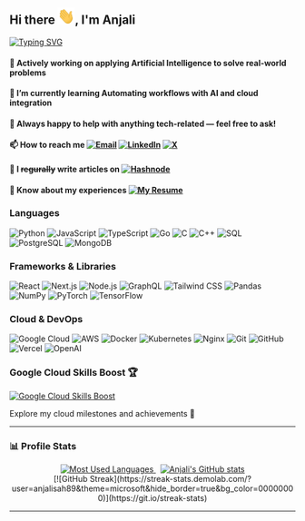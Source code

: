 ## Hi there <img src="./wave.gif" width="30px">, I'm Anjali

[![Typing SVG](https://readme-typing-svg.herokuapp.com?font=Montserrat&color=blue&vCenter=true&lines=Full+Stack+Web+Developer+💻;Software+Engineer+👩‍💻;ML+Explorer+🤖;Cloud+Enthusiast+☁️)](https://git.io/typing-svg)

#### 🔭 Actively working on applying Artificial Intelligence to solve real-world problems

#### 🌱 I’m currently learning Automating workflows with AI and cloud integration

#### 💬 Always happy to help with anything tech-related — feel free to ask!

#### 📫 How to reach me [![Email](https://img.shields.io/badge/Email-D14836?style=flat-square&logo=gmail&logoColor=white)](mailto:anjalisah89@gmail.com) [![LinkedIn](https://img.shields.io/badge/LinkedIn-blue?style=flat-square&logo=linkedin&logoColor=white)](https://linkedin.com/in/anjalisah89) [![X](https://img.shields.io/twitter/follow/anjalisah89?style=social)](https://x.com/@anjalisah89)

#### 📝 I ~~regurally~~ write articles on [![Hashnode](https://img.shields.io/badge/Hashnode-2962FF?style=flat-square&logo=hashnode&logoColor=white)](https://hashnode.com/@anjalisah89)

#### 📄 Know about my experiences [![My Resume](https://img.shields.io/badge/Resume-View-green?style=flat-square&logo=github)](https://anjalisah89.github.io)

### Languages

![Python](https://img.shields.io/badge/-Python-000?&logo=Python)
![JavaScript](https://img.shields.io/badge/-JavaScript-000?&logo=JavaScript)
![TypeScript](https://img.shields.io/badge/-TypeScript-000?&logo=TypeScript)
![Go](https://img.shields.io/badge/-Go-000?&logo=go)
![C](https://img.shields.io/badge/-C-000?&logo=C)
![C++](https://img.shields.io/badge/-C++-000?&logo=c%2b%2b&logoColor=00599C)
![SQL](https://img.shields.io/badge/-SQL-000?&logo=MySQL)
![PostgreSQL](https://img.shields.io/badge/PostgreSQL-000?style=flat-square&logo=postgresql)
![MongoDB](https://img.shields.io/badge/MongoDB-000?style=flat-square&logo=mongodb)

### Frameworks & Libraries

![React](https://img.shields.io/badge/React-000?style=flat-square&logo=react)
![Next.js](https://img.shields.io/badge/Next.js-000?style=flat-square&logo=next.js)
![Node.js](https://img.shields.io/badge/-Node.js-000?&logo=node.js)
![GraphQL](https://img.shields.io/badge/GraphQL-000?style=flat-square&logo=graphql)
![Tailwind CSS](https://img.shields.io/badge/Tailwind_CSS-000?style=flat-square&logo=tailwind-css)
![Pandas](https://img.shields.io/badge/Pandas-000?style=flat-square&logo=pandas)
![NumPy](https://img.shields.io/badge/NumPy-000?style=flat-square&logo=numpy)
![PyTorch](https://img.shields.io/badge/-PyTorch-000?&logo=PyTorch)
![TensorFlow](https://img.shields.io/badge/-TensorFlow-000?&logo=TensorFlow)

### Cloud & DevOps

![Google Cloud](https://img.shields.io/badge/Google_Cloud-000?style=flat-square&logo=googlecloud)
![AWS](https://img.shields.io/badge/-AWS-000?&logo=Amazon-AWS&logoColor=F90)
![Docker](https://img.shields.io/badge/-Docker-000?&logo=Docker)
![Kubernetes](https://img.shields.io/badge/-Kubernetes-000?&logo=Kubernetes)
![Nginx](https://img.shields.io/badge/-Nginx-000?&logo=nginx)
![Git](https://img.shields.io/badge/Git-000?style=flat-square&logo=git)
![GitHub](https://img.shields.io/badge/GitHub-000?style=flat-square&logo=github)
![Vercel](https://img.shields.io/badge/Vercel-000?style=flat-square&logo=vercel)
![OpenAI](https://img.shields.io/badge/OpenAI-000?style=flat-square&logo=openai)

### Google Cloud Skills Boost 🏆

[![Google Cloud Skills Boost](https://img.shields.io/badge/Google%20Cloud%20Skills%20Boost-View%20My%20Profile-blue?logo=googlecloud&logoColor=white)](https://www.cloudskillsboost.google/public_profiles/fe8f9ff0-8907-4a74-b475-6c41e2e13ff1)

Explore my cloud milestones and achievements 🚀

---

### 📊 Profile Stats

<div align="center">

<div align="center">

<a href="https://github.com/anjalisah89/github-readme-stats">
  <picture>
    <source media="(prefers-color-scheme: dark)" srcset="https://github-readme-stats.vercel.app/api/top-langs/?username=anjalisah89&layout=compact&theme=vue-dark&hide_border=true&bg_color=00000000">
    <source media="(prefers-color-scheme: light)" srcset="https://github-readme-stats.vercel.app/api/top-langs/?username=anjalisah89&layout=compact&theme=vue&hide_border=true">
    <img src="https://github-readme-stats.vercel.app/api/top-langs/?username=anjalisah89&layout=compact&theme=transparent&hide_border=true" alt="Most Used Languages">
  </picture>
</a>
&nbsp;
<a href="https://github.com/anjalisah89">
  <picture>
    <source media="(prefers-color-scheme: dark)" srcset="https://github-readme-stats.vercel.app/api?username=anjalisah89&show_icons=true&include_all_commits=true&theme=vue-dark&hide_border=true&rank_icon=github&custom_title=Anjali%27s%20GitHub%20stats&bg_color=00000000">
    <source media="(prefers-color-scheme: light)" srcset="https://github-readme-stats.vercel.app/api?username=anjalisah89&show_icons=true&include_all_commits=true&theme=vue&hide_border=true&rank_icon=github&custom_title=Anjali%27s%20GitHub%20stats">
    <img src="https://github-readme-stats.vercel.app/api?username=anjalisah89&show_icons=true&include_all_commits=true&theme=transparent&hide_border=true&rank_icon=github" alt="Anjali's GitHub stats">
  </picture>
</a>
<br/>
[![GitHub Streak](https://streak-stats.demolab.com/?user=anjalisah89&theme=microsoft&hide_border=true&bg_color=00000000)](https://git.io/streak-stats)

</div>

---

<!-- ![Visitor Badge](https://komarev.com/ghpvc/?username=anjalisah89&style=flat-square&color=blue) -->

